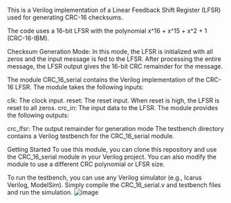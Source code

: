This is a Verilog implementation of a Linear Feedback Shift Register (LFSR) used for generating CRC-16 checksums.

The code uses a 16-bit LFSR with the polynomial x^16 + x^15 + x^2 + 1 (CRC-16-IBM). 

Checksum Generation Mode: In this mode, the LFSR is initialized with all zeros and the input message is fed to the LFSR. After processing the entire message, the LFSR output gives the 16-bit CRC remainder for the message.

The module CRC_16_serial contains the Verilog implementation of the CRC-16 LFSR. The module takes the following inputs:

clk: The clock input.
reset: The reset input. When reset is high, the LFSR is reset to all zeros.
crc_in: The input data to the LFSR.
The module provides the following outputs:

crc_lfsr: The output remainder for generation mode 
The testbench directory contains a Verilog testbench for the CRC_16_serial module.  

Getting Started
To use this module, you can clone this repository and use the CRC_16_serial module in your Verilog project. You can also modify the module to use a different CRC polynomial or LFSR size.

To run the testbench, you can use any Verilog simulator (e.g., Icarus Verilog, ModelSim). Simply compile the CRC_16_serial.v and testbench files and run the simulation.
![image](https://user-images.githubusercontent.com/64193247/230792270-403e6b79-9d5d-47ba-9d6b-ac22cd857d93.png)
